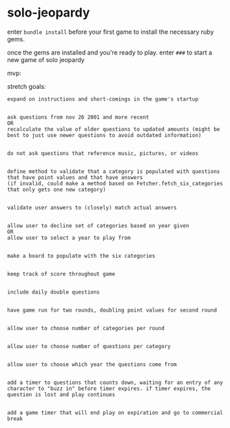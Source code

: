 # solo-jeopardy


enter `bundle install` before your first game to install the necessary ruby gems.

once the gems are installed and you're ready to play. enter `###` to start a new game of solo jeopardy

mvp:






stretch goals:
    
    expand on instructions and short-comings in the game's startup

    
    ask questions from nov 26 2001 and more recent
    OR
    recalculate the value of older questions to updated amounts (might be best to just use newer questions to avoid outdated information)


    do not ask questions that reference music, pictures, or videos


    define method to validate that a category is populated with questions that have point values and that have answers
    (if invalid, could make a method based on Fetcher.fetch_six_categories that only gets one new category)


    validate user answers to (closely) match actual answers


    allow user to decline set of categories based on year given
    OR
    allow user to select a year to play from

 
    make a board to populate with the six categories


    keep track of score throughout game


    include daily double questions


    have game run for two rounds, doubling point values for second round


    allow user to choose number of categories per round


    allow user to choose number of questions per category


    allow user to choose which year the questions come from


    add a timer to questions that counts down, waiting for an entry of any character to "buzz in" before timer expires. if timer expires, the question is lost and play continues


    add a game timer that will end play on expiration and go to commercial break